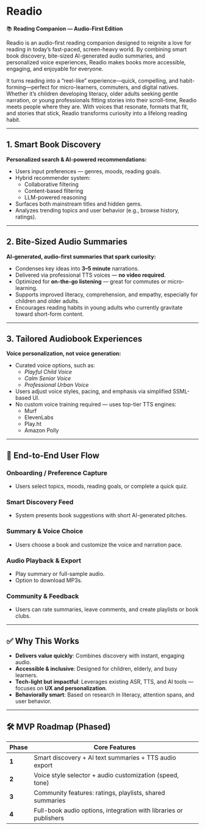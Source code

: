 # Readio  
📚 **Reading Companion — Audio-First Edition**

Readio is an audio-first reading companion designed to reignite a love for reading in today’s fast-paced, screen-heavy world. By combining smart book discovery, bite-sized AI-generated audio summaries, and personalized voice experiences, Readio makes books more accessible, engaging, and enjoyable for everyone.

It turns reading into a “reel-like” experience—quick, compelling, and habit-forming—perfect for micro-learners, commuters, and digital natives. Whether it’s children developing literacy, older adults seeking gentle narration, or young professionals fitting stories into their scroll-time, Readio meets people where they are. With voices that resonate, formats that fit, and stories that stick, Readio transforms curiosity into a lifelong reading habit.

---

## 1. Smart Book Discovery  
**Personalized search & AI-powered recommendations:**

- Users input preferences — genres, moods, reading goals.  
- Hybrid recommender system:  
  - Collaborative filtering  
  - Content-based filtering  
  - LLM-powered reasoning  
- Surfaces both mainstream titles and hidden gems.  
- Analyzes trending topics and user behavior (e.g., browse history, ratings).  

---

## 2. Bite-Sized Audio Summaries  
**AI-generated, audio-first summaries that spark curiosity:**

- Condenses key ideas into **3–5 minute** narrations.  
- Delivered via professional TTS voices — **no video required**.  
- Optimized for **on-the-go listening** — great for commutes or micro-learning.  
- Supports improved literacy, comprehension, and empathy, especially for children and older adults.  
- Encourages reading habits in young adults who currently gravitate toward short-form content.

---

## 3. Tailored Audiobook Experiences  
**Voice personalization, not voice generation:**

- Curated voice options, such as:  
  - *Playful Child Voice*  
  - *Calm Senior Voice*  
  - *Professional Urban Voice*  
- Users adjust voice styles, pacing, and emphasis via simplified SSML-based UI.  
- No custom voice training required — uses top-tier TTS engines:  
  - Murf  
  - ElevenLabs  
  - Play.ht  
  - Amazon Polly

---

## 🔁 End-to-End User Flow  

### Onboarding / Preference Capture  
- Users select topics, moods, reading goals, or complete a quick quiz.

### Smart Discovery Feed  
- System presents book suggestions with short AI-generated pitches.

### Summary & Voice Choice  
- Users choose a book and customize the voice and narration pace.

### Audio Playback & Export  
- Play summary or full-sample audio.  
- Option to download MP3s.

### Community & Feedback  
- Users can rate summaries, leave comments, and create playlists or book clubs.

---

## ✅ Why This Works

- **Delivers value quickly**: Combines discovery with instant, engaging audio.
- **Accessible & inclusive**: Designed for children, elderly, and busy learners.
- **Tech-light but impactful**: Leverages existing ASR, TTS, and AI tools — focuses on **UX and personalization**.
- **Behaviorally smart**: Based on research in literacy, attention spans, and user behavior.

---

## 🛠️ MVP Roadmap (Phased)

| Phase | Core Features |
|-------|----------------|
| **1** | Smart discovery + AI text summaries + TTS audio export |
| **2** | Voice style selector + audio customization (speed, tone) |
| **3** | Community features: ratings, playlists, shared summaries |
| **4** | Full-book audio options, integration with libraries or publishers |

